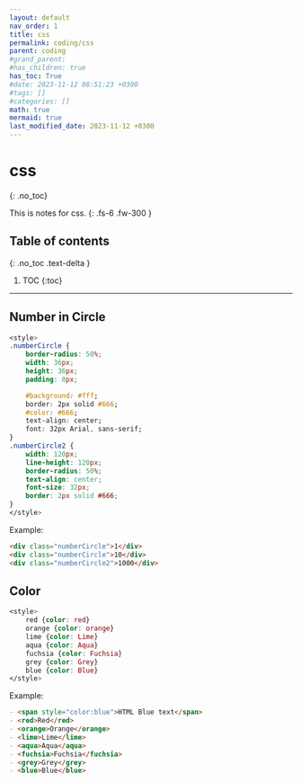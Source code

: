 ```yaml
---
layout: default
nav_order: 1
title: css
permalink: coding/css
parent: coding
#grand_parent: 
#has_children: true
has_toc: True
#date: 2023-11-12 08:51:23 +0300
#tags: []
#categories: []
math: true
mermaid: true
last_modified_date: 2023-11-12 +0300
---
```


# css
{: .no_toc}

This is notes for css.
{: .fs-6 .fw-300 }

## Table of contents
{: .no_toc .text-delta }

1. TOC
{:toc}

---

## Number in Circle

```css
<style>
.numberCircle {
    border-radius: 50%;
    width: 36px;
    height: 36px;
    padding: 8px;

    #background: #fff;
    border: 2px solid #666;
    #color: #666;
    text-align: center;
    font: 32px Arial, sans-serif;
}
.numberCircle2 {
    width: 120px;
    line-height: 120px;
    border-radius: 50%;
    text-align: center;
    font-size: 32px;
    border: 2px solid #666;
}	
</style>
```

Example:

```markdown
<div class="numberCircle">1</div>
<div class="numberCircle">10</div>
<div class="numberCircle2">1000</div>
```

## Color

```css
<style>
	red {color: red}
	orange {color: orange}
	lime {color: Lime}
	aqua {color: Aqua}
	fuchsia {color: Fuchsia}
	grey {color: Grey}
	blue {color: Blue}
</style>
```


Example:

```markdown
- <span style="color:blue">HTML Blue text</span>
- <red>Red</red>
- <orange>Orange</orange>
- <lime>Lime</lime>
- <aqua>Aqua</aqua>
- <fuchsia>Fuchsia</fuchsia>
- <grey>Grey</grey>
- <blue>Blue</blue>
```